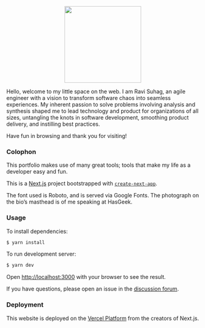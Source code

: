 <p align="center"><img src="https://www.ravisuhag.com/ravi_home.png" width="200"></p>

<!-- ![Vercel](https://vercelbadge.vercel.app/api/ravisuhag/portfolio)
![GitHub commit activity](https://img.shields.io/github/commit-activity/m/ravisuhag/portfolio) -->

Hello, welcome to my little space on the web. I am Ravi Suhag, an agile engineer with a vision to transform software chaos into seamless experiences. My inherent passion to solve problems involving analysis and synthesis shaped me to lead technology and product for organizations of all sizes, untangling the knots in software development, smoothing product delivery, and instilling best practices.

Have fun in browsing and thank you for visiting!

### Colophon

This portfolio makes use of many great tools; tools that make my life as a developer easy and fun.

This is a [Next.js](https://nextjs.org/) project bootstrapped with [`create-next-app`](https://github.com/vercel/next.js/tree/canary/packages/create-next-app).

The font used is Roboto, and is served via Google Fonts. The photograph on the bio’s masthead is of me speaking at HasGeek.

### Usage

To install dependencies:

```sh
$ yarn install
```

To run development server:

```sh
$ yarn dev
```

Open [http://localhost:3000](http://localhost:3000) with your browser to see the result.

If you have questions, please open an issue in the [discussion forum](https://github.com/ravisuhag/portfolio/issues).

### Deployment

This website is deployed on the [Vercel Platform](https://vercel.com) from the creators of Next.js.
